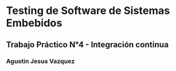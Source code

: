 # Testing de Software de Sistemas Embebidos

## Trabajo Práctico N°4 - Integración continua

### Agustin Jesus Vazquez
